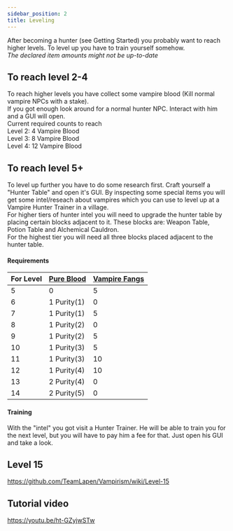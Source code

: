```yaml
---
sidebar_position: 2
title: Leveling
---
```


After becoming a hunter (see Getting Started) you probably want to reach higher levels. To level up you have to train yourself somehow.  
_The declared item amounts might not be up-to-date_  

## To reach level 2-4
To reach higher levels you have collect some vampire blood (Kill normal vampire NPCs with a stake).  
If you got enough look around for a normal hunter NPC. Interact with him and a GUI will open.  
Current required counts to reach  
Level 2: 4 Vampire Blood  
Level 3: 8 Vampire Blood  
Level 4: 12 Vampire Blood  

## To reach level 5+
To level up further you have to do some research first. Craft yourself a "Hunter Table" and open it's GUI. By inspecting some special items you will get some intel/reseach about vampires which you can use to level up at a Vampire Hunter Trainer in a village.  
For higher tiers of hunter intel you will need to upgrade the hunter table by placing certain blocks adjacent to it.
These blocks are: Weapon Table, Potion Table and Alchemical Cauldron.  
For the highest tier you will need all three blocks placed adjacent to the hunter table.  

#### Requirements
| For Level | [Pure Blood](https://github.com/TeamLapen/Vampirism/wiki/[1.7.10]-Items-and-Blocks#pure-blood)  | [Vampire Fangs](https://github.com/TeamLapen/Vampirism/wiki/[1.7.10]-Items-and-Blocks#vampire-fangs) |
|-------|-------------|-------------|
| 5     | 0           | 5           |
| 6     | 1 Purity(1) | 0           |
| 7     | 1 Purity(1) | 5           |
| 8     | 1 Purity(2) | 0           |
| 9     | 1 Purity(2) | 5           |
| 10    | 1 Purity(3) | 5           |
| 11    | 1 Purity(3) | 10          |
| 12    | 1 Purity(4) | 10          |
| 13    | 2 Purity(4) | 0           |
| 14    | 2 Purity(5) | 0           |

#### Training
With the "intel" you got visit a Hunter Trainer. He will be able to train you for the next level, but you will have to pay him a fee for that. Just open his GUI and take a look.  

## Level 15
https://github.com/TeamLapen/Vampirism/wiki/Level-15

## Tutorial video
https://youtu.be/ht-GZyjwSTw